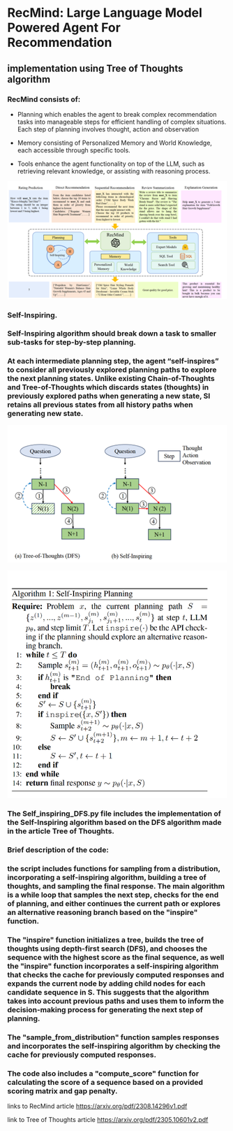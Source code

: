 # RecMind: Large Language Model Powered Agent For Recommendation    
## implementation using Tree of Thoughts algorithm

### RecMind consists of:

- Planning which enables the agent to break complex recommendation tasks into manageable steps for efficient handling of complex situations. Each step of planning involves thought, action and observation

- Memory consisting of Personalized Memory and World Knowledge, each accessible through specific tools.

- Tools enhance the agent functionality on top of the LLM, such as retrieving relevant knowledge, or assisting with reasoning process. 




![alt text](image-1.png?raw=true)


### Self-Inspiring.



### Self-Inspiring algorithm should break down a task to smaller sub-tasks for step-by-step planning.

### At each intermediate planning step, the agent “self-inspires” to consider all previously explored planning paths to explore the next planning states. Unlike existing Chain-of-Thoughts and Tree-of-Thoughts which discards states (thoughts) in previously explored paths when generating a new state, SI retains all previous states from all history paths when generating new state.


![alt text](image-2.png?raw=true)

![alt text](image-3.png)


### The Self_inspiring_DFS.py file includes the implementation of the Self-Inspiring algorithm based on the DFS algorithm made in the article Tree of Thoughts.

### Brief description of the code:

### the script includes functions for sampling from a distribution, incorporating a self-inspiring algorithm, building a tree of thoughts, and sampling the final response. The main algorithm is a while loop that samples the next step, checks for the end of planning, and either continues the current path or explores an alternative reasoning branch based on the "inspire" function.
### The "inspire" function initializes a tree, builds the tree of thoughts using depth-first search (DFS), and chooses the sequence with the highest score as the final sequence, as well the "inspire" function incorporates a self-inspiring algorithm that checks the cache for previously computed responses and expands the current node by adding child nodes for each candidate sequence in S. This suggests that the algorithm takes into account previous paths and uses them to inform the decision-making process for generating the next step of planning.

### The "sample_from_distribution" function samples responses and incorporates the self-inspiring algorithm by checking the cache for previously computed responses. 


### The code also includes a "compute_score" function for calculating the score of a sequence based on a provided scoring matrix and gap penalty.





links to RecMind article <https://arxiv.org/pdf/2308.14296v1.pdf>

link to Tree of Thoughts article <https://arxiv.org/pdf/2305.10601v2.pdf>